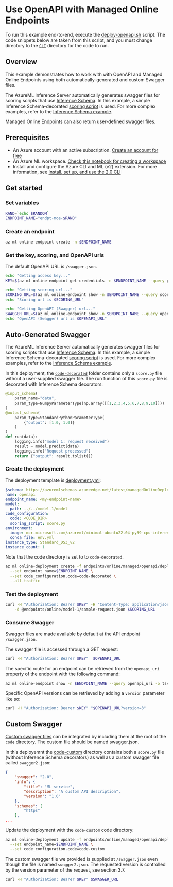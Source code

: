 # Use OpenAPI with Managed Online Endpoints

To run this example end-to-end, execute the [deploy-openapi.sh](../../../../deploy-moe-openapi.sh) script. The code snippets below are taken from this script, and you must change directory to the [`CLI`]('../../../..') directory for the code to run. 
 
## Overview

This example demonstrates how to work with with OpenAPI and Managed Online Endpoints using both automatically-generated and custom Swagger files. 

The AzureML Inference Server automatically generates swagger files for scoring scripts that use [Inference Schema](https://github.com/Azure/InferenceSchema). In this example, a simple Inference Schema-decorated [scoring script](openapi/decorated/code/score.py) is used. For more complex examples, refer to the [Inference Schema example](../inference-schema). 

Managed Online Endpoints can also return user-defined swagger files.  

## Prerequisites

- An Azure account with an active subscription. [Create an account for free](https://azure.microsoft.com/free/?WT.mc_id=A261C142F)
- An Azure ML workspace. [Check this notebook for creating a workspace](/sdk/resources/workspace/workspace.ipynb)
- Install and configure the Azure CLI and ML (v2) extension. For more information, see [Install, set up, and use the 2.0 CLI](https://learn.microsoft.com/en-us/azure/machine-learning/how-to-configure-cli?tabs=public)


## Get started

### Set variables

```bash
RAND=`echo $RANDOM`
ENDPOINT_NAME="endpt-moe-$RAND"
``` 

### Create an endpoint
```bash
az ml online-endpoint create -n $ENDPOINT_NAME
```

### Get the key, scoring, and OpenAPI urls
The default OpenAPI URL is `/swagger.json`. 

```bash
echo "Getting access key..."
KEY=$(az ml online-endpoint get-credentials -n $ENDPOINT_NAME --query primaryKey -o tsv )

echo "Getting scoring url..."
SCORING_URL=$(az ml online-endpoint show -n $ENDPOINT_NAME --query scoring_uri -o tsv )
echo "Scoring url is $SCORING_URL"

echo "Getting OpenAPI (Swagger) url..."
SWAGGER_URL=$(az ml online-endpoint show -n $ENDPOINT_NAME --query openapi_uri -o tsv )
echo "OpenAPI (Swagger) url is $OPENAPI_URL"
```

## Auto-Generated Swagger
The AzureML Inference Server automatically generates swagger files for scoring scripts that use [Inference Schema](https://github.com/Azure/InferenceSchema). In this example, a simple Inference Schema-decorated [scoring script](decorated/code/score.py) is used. For more complex examples, refer to the [Inference Schema example](../inference-schema).  

In this deployment, the [`code-decorated`](code-decorated) folder contains only a `score.py` file without a user-supplied swagger file. The run function of this `score.py` file is decorated with Inference Schema decorators: 

```python
@input_schema(
    param_name="data",
    param_type=NumpyParameterType(np.array([[1,2,3,4,5,6,7,8,9,10]]))
)
@output_schema(
    param_type=StandardPythonParameterType(
        {"output": [1.0, 1.0]}
    )
)
def run(data):
    logging.info("model 1: request received")
    result = model.predict(data)
    logging.info("Request processed")
    return {"output": result.tolist()}
```

### Create the deployment
The deployment template is [deployment.yml](deployment.yml): 

```yaml 
$schema: https://azuremlschemas.azureedge.net/latest/managedOnlineDeployment.schema.json
name: openapi
endpoint_name: <my-endpoint-name>
model:
  path: ../../model-1/model
code_configuration:
  code: <CODE_DIR>
  scoring_script: score.py
environment:
  image: mcr.microsoft.com/azureml/minimal-ubuntu22.04-py39-cpu-inference
  conda_file: env.yml
instance_type: Standard_DS3_v2
instance_count: 1
```

Note that the code directory is set to to `code-decorated`. 

```bash
az ml online-deployment create -f endpoints/online/managed/openapi/deployment.yml \
  --set endpoint_name=$ENDPOINT_NAME \
  --set code_configuration.code=code-decorated \
  --all-traffic
``` 

### Test the deployment
```bash
curl -H "Authorization: Bearer $KEY" -H "Content-Type: application/json" \
    -d @endpoints/online/model-1/sample-request.json $SCORING_URL
```

### Consume Swagger

Swagger files are made available by default at the API endpoint `/swagger.json`.

The swagger file is accessed through a GET request: 
```bash
curl -H "Authorization: Bearer $KEY"  $OPENAPI_URL
``` 

The specific route for an endpoint can be retrieved from the `openapi_uri` property of the endpoint with the following command: 

```bash
az ml online-endpoint show -n $ENDPOINT_NAME --query openapi_uri -o tsv 
``` 

Specific OpenAPI versions can be retrieved by adding a `version` parameter like so: 

```bash
curl -H "Authorization: Bearer $KEY" "$OPENAPI_URL?version=3"
```

## Custom Swagger
[Custom swagger files](code-custom/swagger2.json) can be integrated by including them at the root of the `code` directory. The custom file should be named swagger<version>.json. 

In this deployemnt the [code-custom](code-custom) directory contains both a `score.py` file (without Inference Schema decorators) as well as a custom swagger file called `swagger2.json`: 

```json
{
    "swagger": "2.0",
    "info": {
        "title": "ML service",
        "description": "A custom API description",
        "version": "1.0"
    },
    "schemes": [
        "https"
    ],
...
```

Update the deployment with the `code-custom` code directory: 

```bash
az ml online-deployment update -f endpoints/online/managed/openapi/deployment.yml \
  --set endpoint_name=$ENDPOINT_NAME \
  --set code_configuration.code=code-custom
``` 

The custom swagger file we provided is supplied at `/swagger.json` even though the file is named `swagger2.json`. The requested version is controlled by the version parameter of the request, see section 3.7. 

```bash
curl -H "Authorization: Bearer $KEY" $SWAGGER_URL
``` 